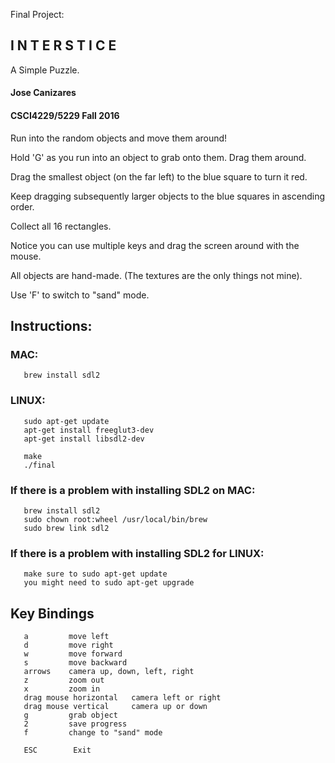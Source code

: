 Final Project:

## I N T E R S T I C E
A Simple Puzzle.

#### Jose Canizares
#### CSCI4229/5229 Fall 2016

Run into the random objects and move them around!

Hold 'G' as you run into an object to grab onto them. Drag them around.

Drag the smallest object (on the far left) to the blue square to turn it red.

Keep dragging subsequently larger objects to the blue squares in ascending order.

Collect all 16 rectangles.

Notice you can use multiple keys and drag the screen around with the mouse.

All objects are hand-made. (The textures are the only things not mine).

Use 'F' to switch to "sand" mode.


## Instructions:

### MAC:
       brew install sdl2

### LINUX: 
       sudo apt-get update
       apt-get install freeglut3-dev
       apt-get install libsdl2-dev
       
       make
       ./final


### If there is a problem with installing SDL2 on MAC:
       brew install sdl2
       sudo chown root:wheel /usr/local/bin/brew
       sudo brew link sdl2

### If there is a problem with installing SDL2 for LINUX:
       make sure to sudo apt-get update
       you might need to sudo apt-get upgrade



## Key Bindings
       a         move left
       d         move right
       w         move forward
       s         move backward
       arrows    camera up, down, left, right
       z         zoom out
       x         zoom in
       drag mouse horizontal   camera left or right
       drag mouse vertical     camera up or down
       g         grab object
       2         save progress
       f         change to "sand" mode

       ESC        Exit
